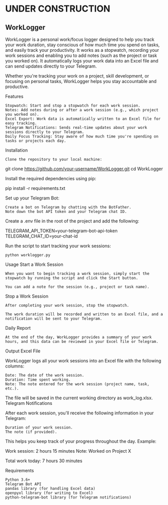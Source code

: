 # UNDER CONSTRUCTION

## WorkLogger

WorkLogger is a personal work/focus logger designed to help you track your work duration, stay conscious of how much time you spend on tasks, and easily track your productivity. It works as a stopwatch, recording your work sessions and enabling you to add notes (such as the project or task you worked on). It automatically logs your work data into an Excel file and can send updates directly to your Telegram.

Whether you're tracking your work on a project, skill development, or focusing on personal tasks, WorkLogger helps you stay accountable and productive.

Features

    Stopwatch: Start and stop a stopwatch for each work session.
    Notes: Add notes during or after a work session (e.g., which project you worked on).
    Excel Export: Work data is automatically written to an Excel file for easy tracking.
    Telegram Notifications: Sends real-time updates about your work sessions directly to your Telegram.
    Daily Focus Tracking: Stay aware of how much time you're spending on tasks or projects each day.

Installation

    Clone the repository to your local machine:

git clone https://github.com/your-username/WorkLogger.git
cd WorkLogger

Install the required dependencies using pip:

pip install -r requirements.txt

Set up your Telegram Bot:

    Create a bot on Telegram by chatting with the BotFather.
    Note down the bot API token and your Telegram chat ID.

Create a .env file in the root of the project and add the following:

TELEGRAM_API_TOKEN=your-telegram-bot-api-token
TELEGRAM_CHAT_ID=your-chat-id

Run the script to start tracking your work sessions:

    python worklogger.py

Usage
Start a Work Session

    When you want to begin tracking a work session, simply start the stopwatch by running the script and click the Start button.

    You can add a note for the session (e.g., project or task name).

Stop a Work Session

    After completing your work session, stop the stopwatch.

    The work duration will be recorded and written to an Excel file, and a notification will be sent to your Telegram.

Daily Report

    At the end of the day, WorkLogger provides a summary of your work hours, and this data can be reviewed in your Excel file or Telegram.

Output
Excel File

WorkLogger logs all your work sessions into an Excel file with the following columns:

    Date: The date of the work session.
    Duration: Time spent working.
    Note: The note entered for the work session (project name, task, etc.).

The file will be saved in the current working directory as work_log.xlsx.
Telegram Notifications

After each work session, you'll receive the following information in your Telegram:

    Duration of your work session.
    The note (if provided).

This helps you keep track of your progress throughout the day.
Example:

Work session: 2 hours 15 minutes
Note: Worked on Project X

Total work today: 7 hours 30 minutes

Requirements

    Python 3.6+
    Telegram Bot API
    pandas library (for handling Excel data)
    openpyxl library (for writing to Excel)
    python-telegram-bot library (for Telegram notifications)
